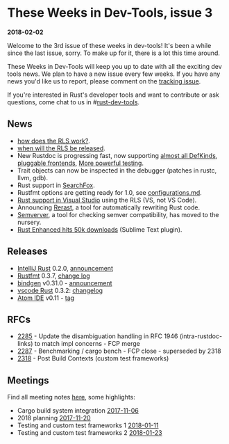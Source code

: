 # These Weeks in Dev-Tools, issue 3

**2018-02-02**

Welcome to the 3rd issue of these weeks in dev-tools! It's been a while since
the last issue, sorry. To make up for it, there is a lot this time around.

These Weeks in Dev-Tools will keep you up to date with all the exciting dev
tools news. We plan to have a new issue every few weeks. If you have any news
you'd like us to report, please comment on the [tracking issue](https://github.com/nrc/dev-tools-team/issues/35).

If you're interested in Rust's developer tools and want to contribute or ask
questions, come chat to us in #[rust-dev-tools](irc://moznet/rust-dev-tools).


## News

* [how does the RLS work?](https://www.ncameron.org/blog/how-the-rls-works/).
* [when will the RLS be released](https://ncameron.org/blog/when-will-the-rls-be-released/).
* New Rustdoc is progressing fast, now supporting [almost all DefKinds](https://github.com/steveklabnik/rustdoc#177), [pluggable frontends](https://github.com/steveklabnik/rustdoc#191), [More powerful testing](https://github.com/steveklabnik/rustdoc#203).
* Trait objects can now be inspected in the debugger (patches in rustc, llvm, gdb).
* Rust support in [SearchFox](https://github.com/mozsearch/mozsearch/pull/50).
* Rustfmt options are getting ready for 1.0, see [configurations.md](https://github.com/rust-lang-nursery/rustfmt/blob/master/Configurations.md).
* [Rust support in Visual Studio](https://marketplace.visualstudio.com/items?itemName=DanielGriffen.Rust) using the RLS (VS, not VS Code).
* Announcing [Rerast](https://github.com/google/rerast), a tool for automatically rewriting Rust code.
* [Semverver](https://github.com/rust-lang-nursery/rust-semverver), a tool for checking semver compatibility, has moved to the nursery.
* [Rust Enhanced hits 50k downloads](https://jason-williams.co.uk/rust-enhanced-reaches-50k-downloads/) (Sublime Text plugin).

## Releases

* [IntelliJ Rust](https://github.com/intellij-rust/intellij-rust) 0.2.0, [announcement](https://users.rust-lang.org/t/intellij-rust-0-2-0-released/13419)
* [Rustfmt](https://crates.io/crates/rustfmt-nightly) 0.3.7, [change log](https://github.com/rust-lang-nursery/rustfmt/blob/master/CHANGELOG.md)
* [bindgen](https://github.com/rust-lang-nursery/rust-bindgen) v0.31.0 - [announcement](https://users.rust-lang.org/t/bindgen-automatically-generate-rust-ffi-bindings-to-c-and-c-libraries/12126)
* [vscode Rust](https://marketplace.visualstudio.com/items?itemName=rust-lang.rust) 0.3.2: [changelog](https://github.com/rust-lang-nursery/rls-vscode/blob/master/CHANGELOG.md)
* [Atom IDE](https://github.com/mehcode/atom-ide-rust#install) v0.11 - [tag](https://github.com/mehcode/atom-ide-rust/releases/tag/v0.11.0)


## RFCs

* [2285](https://github.com/rust-lang/rfcs/pull/2285) - Update the disambiguation handling in RFC 1946 (intra-rustdoc-links) to match impl concerns - FCP merge
* [2287](https://github.com/rust-lang/rfcs/pull/2287) - Benchmarking / cargo bench  - FCP close - superseded by 2318
* [2318](https://github.com/rust-lang/rfcs/pull/2318) - Post Build Contexts (custom test frameworks)


## Meetings

Find all meeting notes [here](https://github.com/nrc/dev-tools-team/tree/master/minutes), some highlights:

* Cargo build system integration [2017-11-06](https://github.com/nrc/dev-tools-team/blob/master/minutes/meeting%20notes%202017-11-06.md)
* 2018 planning [2017-11-20](https://github.com/nrc/dev-tools-team/blob/master/minutes/meeting%20notes%202017-11-20.md)
* Testing and custom test frameworks 1 [2018-01-11](https://github.com/nrc/dev-tools-team/blob/master/minutes/meeting%20notes%202018-01-11.md)
* Testing and custom test frameworks 2 [2018-01-23](https://github.com/nrc/dev-tools-team/blob/master/minutes/meeting%20notes%202018-01-23.md)
